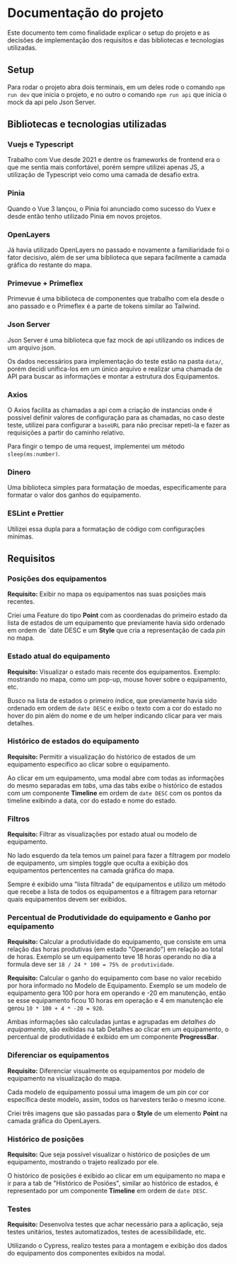 # Documentação do projeto

Este documento tem como finalidade explicar o setup do projeto e as decisões de implementação dos requisitos e das bibliotecas e tecnologias utilizadas.

## Setup

Para rodar o projeto abra dois terminais, em um deles rode o comando `npm run dev` que inicia o projeto, e no outro o comando `npm run api` que inicia o mock da api pelo Json Server.

## Bibliotecas e tecnologias utilizadas

### Vuejs e Typescript

Trabalho com Vue desde 2021 e dentre os frameworks de frontend era o que me sentia mais confortável, porém sempre utilizei apenas JS, a utilização de Typescript veio como uma camada de desafio extra.

### Pinia

Quando o Vue 3 lançou, o Pinia foi anunciado como sucesso do Vuex e desde então tenho utilizado Pinia em novos projetos.

### OpenLayers

Já havia utilizado OpenLayers no passado e novamente a familiaridade foi o fator decisivo, além de ser uma biblioteca que separa facilmente a camada gráfica do restante do mapa.

### Primevue + Primeflex

Primevue é uma biblioteca de componentes que trabalho com ela desde o ano passado e o Primeflex é a parte de tokens similar ao Tailwind.

### Json Server

Json Server é uma biblioteca que faz mock de api utilizando os indices de um arquivo json.

Os dados necessários para implementação do teste estão na pasta `data/`, porém decidi unifica-los em um único arquivo e realizar uma chamada de API para buscar as informações e montar a estrutura dos Equipamentos.

### Axios

O Axios facilita as chamadas a api com a criação de instancias onde é possivel definir valores de configuração para as chamadas, no caso deste teste, utilizei para configurar a `baseURL` para não precisar repeti-la e fazer as requisições a partir do caminho relativo.

Para fingir o tempo de uma request, implementei um método `sleep(ms:number)`.

### Dinero

Uma biblioteca simples para formatação de moedas, especificamente para formatar o valor dos ganhos do equipamento.

### ESLint e Prettier

Utilizei essa dupla para a formatação de código com configurações mínimas.

## Requisitos

### Posições dos equipamentos

**Requisito:** Exibir no mapa os equipamentos nas suas posições mais recentes.

Criei uma Feature do tipo **Point** com as coordenadas do primeiro estado da lista de estados de um equipamento que previamente havia sido ordenado em ordem de `date DESC e um **Style** que cria a representação de cada _pin_ no mapa.

### Estado atual do equipamento

**Requisito:** Visualizar o estado mais recente dos equipamentos. Exemplo: mostrando no mapa, como um pop-up, mouse hover sobre o equipamento, etc.

Busco na lista de estados o primeiro índice, que previamente havia sido ordenado em ordem de `date DESC` e exibo o texto com a cor do estado no hover do pin além do nome e de um helper indicando clicar para ver mais detalhes.

### Histórico de estados do equipamento

**Requisito:** Permitir a visualização do histórico de estados de um equipamento específico ao clicar sobre o equipamento.

Ao clicar em um equipamento, uma modal abre com todas as informações do mesmo separadas em _tabs_, uma das tabs exibe o histórico de estados com um componente **Timeline** em ordem de `date DESC` com os pontos da timeline exibindo a data, cor do estado e nome do estado.

### Filtros

**Requisito:** Filtrar as visualizações por estado atual ou modelo de equipamento.

No lado esquerdo da tela temos um painel para fazer a filtragem por modelo de equipamento, um simples toggle que oculta a exibição dos equipamentos pertencentes na camada gráfica do mapa.

Sempre é exibido uma "lista filtrada" de equipamentos e utilizo um método que recebe a lista de todos os equipamentos e a filtragem para retornar quais equipamentos devem ser exibidos.

### Percentual de Produtividade do equipamento e Ganho por equipamento

**Requisito:** Calcular a produtividade do equipamento, que consiste em uma relação das horas produtivas (em estado "Operando") em relação ao total de horas. Exemplo se um equipamento teve 18 horas operando no dia a formula deve ser `18 / 24 * 100 = 75% de produtividade`.

**Requisito:** Calcular o ganho do equipamento com base no valor recebido por hora informado no Modelo de Equipamento. Exemplo se um modelo de equipamento gera 100 por hora em operando e -20 em manutenção, então se esse equipamento ficou 10 horas em operação e 4 em manutenção ele gerou `10 * 100 + 4 * -20 = 920`.

Ambas informações são calculadas juntas e agrupadas em _detalhes do equipamento_, são exibidas na tab Detalhes ao clicar em um equipamento, o percentual de produtividade é exibido em um componente **ProgressBar**.

### Diferenciar os equipamentos

**Requisito:** Diferenciar visualmente os equipamentos por modelo de equipamento na visualização do mapa.

Cada modelo de equipamento possui uma imagem de um pin cor cor específica deste modelo, assim, todos os harvesters terão o mesmo ícone.

Criei três imagens que são passadas para o **Style** de um elemento **Point** na camada gráfica do OpenLayers.

### Histórico de posições

**Requisito:** Que seja possível visualizar o histórico de posições de um equipamento, mostrando o trajeto realizado por ele.

O histórico de posições é exibido ao clicar em um equipamento no mapa e ir para a tab de "Histórico de Posiões", similar ao histórico de estados, é representado por um componente **Timeline** em ordem de `date DESC`.

### Testes

**Requisito:** Desenvolva testes que achar necessário para a aplicação, seja testes unitários, testes automatizados, testes de acessibilidade, etc.

Utilizando o Cypress, realizo testes para a montagem e exibição dos dados do equipamento dos componentes exibidos na modal.

